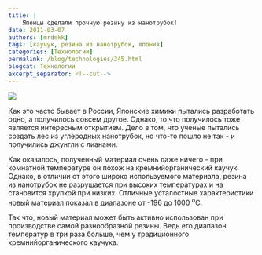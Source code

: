 ```yaml
---
title: |
    Японцы сделали прочную резину из нанотрубок!
date: 2011-03-07
authors: [mrdekk]
tags: [каучук, резина из нанотрубок, япония]
categories: [Технологии]
permalink: /blog/technologies/345.html
blogcat: Технологии
excerpt_separator: <!--cut-->
---
```



![](http://itw66.ru/uploads/images/00/00/01/2011/03/07/1df947.jpg)


Как это часто бывает в России, Японские химики пытались разработать одно, а получилось совсем другое. Однако, то что получилось тоже является интересным открытием. Дело в том, что ученые пытались создать лес из углеродных нанотрубок, но что-то пошло не так - и получились джунгли с лианами.

Как оказалось, полученный материал очень даже ничего - при комнатной температуре он похож на кремнийорганический каучук. Однако, в отличии от этого широко используемого материала, резина из нанотрубок не разрушается при высоких температурах и на становится хрупкой при низких. Отличные усталостные характеристики новый материал показал в диапазоне от -196 до 1000 <sup>o</sup>C. 

Так что, новый материал может быть активно использован при производстве самой разнообразной резины. Ведь его диапазон температур в три раза больше, чем у традиционного кремнийорганического каучука.
